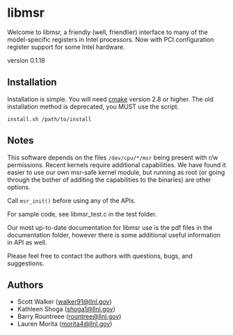 libmsr
====================

Welcome to libmsr, a friendly (well, friendlier) interface to many
of the model-specific registers in Intel processors. Now with PCI
configuration register support for some Intel hardware.

version 0.1.18


Installation
---------------------

Installation is simple. You will need [cmake](http://www.cmake.org)
version 2.8 or higher. The old installation method is deprecated,
you MUST use the script.

	install.sh /path/to/install

Notes
----------------------

This software depends on the files `/dev/cpu/*/msr` being present with
r/w permissions.  Recent kernels require additional capabilities.  We
have found it easier to use our own msr-safe kernel module, but
running as root (or going through the bother of additing the
capabilities to the binaries) are other options.

Call `msr_init()` before using any of the APIs.

For sample code, see libmsr_test.c in the test folder.

Our most up-to-date documentation for libmsr use is the pdf files in the documentation folder, however there
is some additional useful information in API as well.

Please feel free to contact the authors with questions, bugs, and suggestions.

Authors
---------------------
  * Scott Walker (walker91@llnl.gov)
  * Kathleen Shoga (shoga1@llnl.gov)
  * Barry Rountreee (rountree@llnl.gov)
  * Lauren Morita (morita4@llnl.gov)
